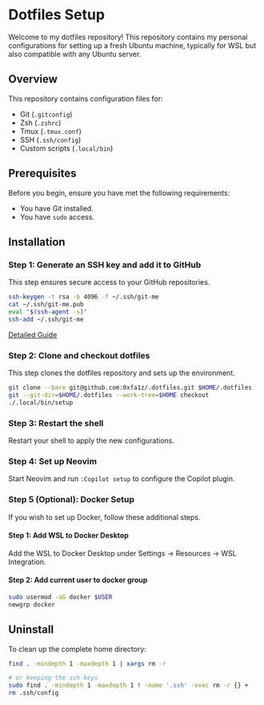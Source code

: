 # Dotfiles Setup

Welcome to my dotfiles repository! This repository contains my personal configurations for setting up a fresh Ubuntu machine, typically for WSL but also compatible with any Ubuntu server.

## Overview

This repository contains configuration files for:
- Git (`.gitconfig`)
- Zsh (`.zshrc`)
- Tmux (`.tmux.conf`)
- SSH (`.ssh/config`)
- Custom scripts (`.local/bin`)

## Prerequisites

Before you begin, ensure you have met the following requirements:
- You have Git installed.
- You have `sudo` access.

## Installation

### Step 1: Generate an SSH key and add it to GitHub
This step ensures secure access to your GitHub repositories.
```sh
ssh-keygen -t rsa -b 4096 -f ~/.ssh/git-me
cat ~/.ssh/git-me.pub
eval "$(ssh-agent -s)"
ssh-add ~/.ssh/git-me
```
[Detailed Guide](https://docs.github.com/en/github/authenticating-to-github/generating-a-new-ssh-key-and-adding-it-to-the-ssh-agent)

### Step 2: Clone and checkout dotfiles
This step clones the dotfiles repository and sets up the environment.
```sh
git clone --bare git@github.com:0xfa1z/.dotfiles.git $HOME/.dotfiles
git --git-dir=$HOME/.dotfiles --work-tree=$HOME checkout
./.local/bin/setup
```

### Step 3: Restart the shell
Restart your shell to apply the new configurations.

### Step 4: Set up Neovim
Start Neovim and run `:Copilot setup` to configure the Copilot plugin.

### Step 5 (Optional): Docker Setup

If you wish to set up Docker, follow these additional steps.

#### Step 1: Add WSL to Docker Desktop
Add the WSL to Docker Desktop under Settings -> Resources -> WSL Integration.

#### Step 2: Add current user to docker group
```sh
sudo usermod -aG docker $USER
newgrp docker
```

## Uninstall

To clean up the complete home directory:
```sh
find . -mindepth 1 -maxdepth 1 | xargs rm -r

# or keeping the ssh keys
sudo find . -mindepth 1 -maxdepth 1 ! -name '.ssh' -exec rm -r {} +
rm .ssh/config
```
